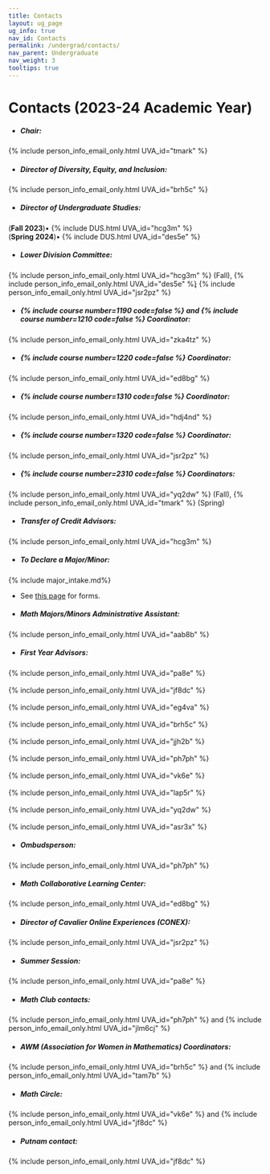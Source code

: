 ```yaml
---
title: Contacts
layout: ug_page
ug_info: true
nav_id: Contacts
permalink: /undergrad/contacts/
nav_parent: Undergraduate
nav_weight: 3
tooltips: true
---
```


<h1 class="mb-4">Contacts (2023-24 Academic Year)</h1>

- ##### Chair:<br>
{% include person_info_email_only.html UVA_id="tmark" %}

<!-- - ##### Associate Chair:<br>
{% include person_info_email_only.html UVA_id="tmk5a" %} -->

- ##### Director of Diversity, Equity, and Inclusion:<br>
{% include person_info_email_only.html UVA_id="brh5c" %}

- ##### Director of Undergraduate Studies:<br>
 (<b>Fall 2023</b>)&bull; {% include DUS.html UVA_id="hcg3m" %} <br>
 (<b>Spring 2024</b>)&bull; {% include DUS.html UVA_id="des5e" %}
 

- ##### Lower Division Committee:<br>
{% include person_info_email_only.html UVA_id="hcg3m" %} (Fall),
{% include person_info_email_only.html UVA_id="des5e" %}<span style="margin-left:-4px"></span>,
{% include person_info_email_only.html UVA_id="jsr2pz" %}


- <h5>{% include course number=1190 code=false %} and {% include course number=1210 code=false %} Coordinator:</h5>
{% include person_info_email_only.html UVA_id="zka4tz" %}

- <h5>{% include course number=1220 code=false %} Coordinator:</h5>
{% include person_info_email_only.html UVA_id="ed8bg" %}

- <h5>{% include course number=1310 code=false %} Coordinator:</h5>
{% include person_info_email_only.html UVA_id="hdj4nd" %}

- <h5>{% include course number=1320 code=false %} Coordinator:</h5>
{% include person_info_email_only.html UVA_id="jsr2pz" %}

- <h5>{% include course number=2310 code=false %} Coordinators:</h5>
{% include person_info_email_only.html UVA_id="yq2dw" %} (Fall), {% include person_info_email_only.html UVA_id="tmark" %} (Spring)

- ##### Transfer of Credit Advisors:<br>
{% include person_info_email_only.html UVA_id="hcg3m" %}<br>

- ##### To Declare a Major/Minor:<br>

{% include major_intake.md%}

- See [this page]({{site.url}}/undergraduate/requirements/) for forms.

- ##### Math Majors/Minors Administrative Assistant:<br>
{% include person_info_email_only.html UVA_id="aab8b" %}

- ##### First Year Advisors:<br>
{% include person_info_email_only.html UVA_id="pa8e" %}<br><br class="hidden-sm-up">
{% include person_info_email_only.html UVA_id="jf8dc" %}<br><br class="hidden-sm-up">
{% include person_info_email_only.html UVA_id="eg4va" %}<br><br class="hidden-sm-up">
{% include person_info_email_only.html UVA_id="brh5c" %}<br><br class="hidden-sm-up">
{% include person_info_email_only.html UVA_id="jjh2b" %}<br><br class="hidden-sm-up">
{% include person_info_email_only.html UVA_id="ph7ph" %}<br><br class="hidden-sm-up">
{% include person_info_email_only.html UVA_id="vk6e" %}<br><br class="hidden-sm-up">
{% include person_info_email_only.html UVA_id="lap5r" %}<br><br class="hidden-sm-up">
{% include person_info_email_only.html UVA_id="yq2dw" %}<br><br class="hidden-sm-up">
{% include person_info_email_only.html UVA_id="asr3x" %}

- ##### Ombudsperson:<br>
{% include person_info_email_only.html UVA_id="ph7ph" %}

- ##### Math Collaborative Learning Center:<br>
{% include person_info_email_only.html UVA_id="ed8bg" %}

- ##### Director of Cavalier Online Experiences (CONEX):<br>
{% include person_info_email_only.html UVA_id="jsr2pz" %}
- ##### Summer Session:<br>
{% include person_info_email_only.html UVA_id="pa8e" %}

- ##### Math Club contacts:<br>
{% include person_info_email_only.html UVA_id="ph7ph" %} and
{% include person_info_email_only.html UVA_id="jlm6cj" %}

- ##### AWM (Association for Women in Mathematics) Coordinators:<br>
{% include person_info_email_only.html UVA_id="brh5c" %} and
{% include person_info_email_only.html UVA_id="tam7b" %}

- ##### Math Circle:<br>
{% include person_info_email_only.html UVA_id="vk6e" %} and {% include person_info_email_only.html UVA_id="jf8dc" %}

- ##### Putnam contact:<br>
{% include person_info_email_only.html UVA_id="jf8dc" %}
